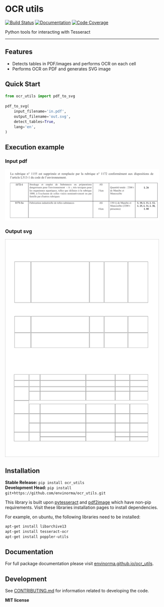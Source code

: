 # OCR utils

[![Build Status](https://github.com/envinorma/ocr_utils/workflows/Build%20Main/badge.svg)](https://github.com/envinorma/ocr_utils/actions)
[![Documentation](https://github.com/envinorma/ocr_utils/workflows/Documentation/badge.svg)](https://envinorma.github.io/ocr_utils/)
[![Code Coverage](https://codecov.io/gh/envinorma/ocr_utils/branch/main/graph/badge.svg)](https://codecov.io/gh/envinorma/ocr_utils)

Python tools for interacting with Tesseract

---

## Features

-   Detects tables in PDF/images and performs OCR on each cell
-   Performs OCR on PDF and generates SVG image

## Quick Start

```python
from ocr_utils import pdf_to_svg

pdf_to_svg(
    input_filename='in.pdf',
    output_filename='out.svg',
    detect_tables=True,
    lang='en',
)
```

## Execution example

### Input pdf

![Input pdf](ocr_utils/tests/data/example_with_table.png)

### Output svg

![Output svg](ocr_utils/tests/data/example_with_table_out/detect_tables_true.svg)

## Installation

**Stable Release:** `pip install ocr_utils`<br>
**Development Head:** `pip install git+https://github.com/envinorma/ocr_utils.git`

This library is built upon [pytesseract](https://pypi.org/project/pytesseract/) and [pdf2image](https://pypi.org/project/pdf2image/) which have non-pip requirements.
Visit these libraries installation pages to install dependencies.

For example, on ubuntu, the following libraries need to be installed:

```bash
apt-get install libarchive13
apt-get install tesseract-ocr
apt-get install poppler-utils
```

## Documentation

For full package documentation please visit [envinorma.github.io/ocr_utils](https://envinorma.github.io/ocr_utils).

## Development

See [CONTRIBUTING.md](CONTRIBUTING.md) for information related to developing the code.

**MIT license**
